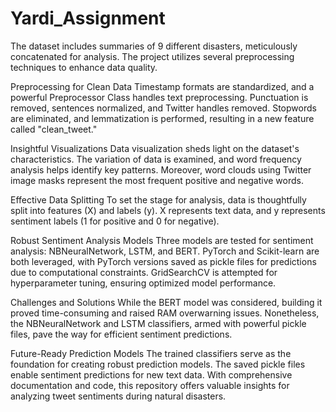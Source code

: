 # Yardi_Assignment
The dataset includes summaries of 9 different disasters, meticulously concatenated for analysis. The project utilizes several preprocessing techniques to enhance data quality.

Preprocessing for Clean Data
Timestamp formats are standardized, and a powerful Preprocessor Class handles text preprocessing. Punctuation is removed, sentences normalized, and Twitter handles removed. Stopwords are eliminated, and lemmatization is performed, resulting in a new feature called "clean_tweet."

Insightful Visualizations
Data visualization sheds light on the dataset's characteristics. The variation of data is examined, and word frequency analysis helps identify key patterns. Moreover, word clouds using Twitter image masks represent the most frequent positive and negative words.

Effective Data Splitting
To set the stage for analysis, data is thoughtfully split into features (X) and labels (y). X represents text data, and y represents sentiment labels (1 for positive and 0 for negative).

Robust Sentiment Analysis Models
Three models are tested for sentiment analysis: NBNeuralNetwork, LSTM, and BERT. PyTorch and Scikit-learn are both leveraged, with PyTorch versions saved as pickle files for predictions due to computational constraints. GridSearchCV is attempted for hyperparameter tuning, ensuring optimized model performance.

Challenges and Solutions
While the BERT model was considered, building it proved time-consuming and raised RAM overwarning issues. Nonetheless, the NBNeuralNetwork and LSTM classifiers, armed with powerful pickle files, pave the way for efficient sentiment predictions.

Future-Ready Prediction Models
The trained classifiers serve as the foundation for creating robust prediction models. The saved pickle files enable sentiment predictions for new text data. With comprehensive documentation and code, this repository offers valuable insights for analyzing tweet sentiments during natural disasters.
